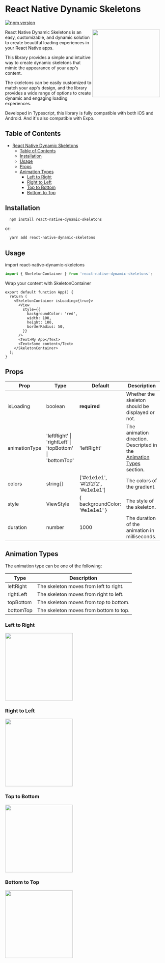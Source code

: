 # React Native Dynamic Skeletons
[![npm version](https://badge.fury.io/js/react-native-dynamic-skeletons.svg)](https://badge.fury.io/js/react-native-dynamic-skeletons)


<img
  width="220px"
  align="right"
  src="./demos/leftRight.gif"
/>


React Native Dynamic Skeletons is an easy, customizable, and dynamic solution to create beautiful loading experiences in your React Native apps.

This library provides a simple and intuitive way to create dynamic skeletons that mimic the appearance of your app's content.

The skeletons can be easily customized to match your app's design, and the library provides a wide range of options to create dynamic and engaging loading experiences.

Developed in Typescript, this library is fully compatible with both iOS and Android. And it's also compatible with Expo.

## Table of Contents
- [React Native Dynamic Skeletons](#react-native-dynamic-skeletons)
  - [Table of Contents](#table-of-contents)
  - [Installation](#installation)
  - [Usage](#usage)
  - [Props](#props)
  - [Animation Types](#animation-types)
    - [Left to Right](#left-to-right)
    - [Right to Left](#right-to-left)
    - [Top to Bottom](#top-to-bottom)
    - [Bottom to Top](#bottom-to-top)


## Installation



```bash
  npm install react-native-dynamic-skeletons
```

or:

```bash
  yarn add react-native-dynamic-skeletons
```


## Usage

import react-native-dynamic-skeletons

```typescript
import { SkeletonContainer } from 'react-native-dynamic-skeletons';
```

Wrap your content with SkeletonContainer

```tsx
export default function App() {
  return (
    <SkeletonContainer isLoading={true}>
      <View
        style={{
          backgroundColor: 'red',
          width: 100,
          height: 100,
          borderRadius: 50,
        }}
      />
      <Text>My App</Text>
      <Text>Some content</Text>
    </SkeletonContainer>
  );
}
```

## Props


| Prop | Type | Default | Description |
| --- | --- | --- | --- |
| isLoading | boolean | **required** | Whether the skeleton should be displayed or not.
animationType | 'leftRight' \| 'rightLeft' \| 'topBottom' \| 'bottomTop' | 'leftRight' | The animation direction. Descripted in the [Animation Types](#animation-types) section.
colors | string[] | ['#e1e1e1', '#f2f2f2', '#e1e1e1'] | The colors of the gradient.
style | ViewStyle | { backgroundColor: '#e1e1e1' } | The style of the skeleton.
duration | number | 1000 | The duration of the animation in milliseconds.



## Animation Types

The animation type can be one of the following:

| Type | Description |
| --- | --- |
| leftRight | The skeleton moves from left to right. |
| rightLeft | The skeleton moves from right to left. |
| topBottom | The skeleton moves from top to bottom. |
| bottomTop | The skeleton moves from bottom to top. |


### Left to Right
<img
  width="220px"
  src="./demos/leftRight.gif"
/>

### Right to Left

<img
  width="220px"
  src="./demos/rightLeft.gif"
/>

### Top to Bottom

<img
  width="220px"
  src="./demos/topBottom.gif"
/>

### Bottom to Top

<img
  width="220px"
  src="./demos/bottomTop.gif"
/>
